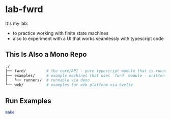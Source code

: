 # lab-fwrd

It's my lab:

- to practice working with finite state machines
- also to experiment with a UI that works seamlessly with typescript code

## This Is Also a Mono Repo

```bash
./
├── fwrd/         # the core/API - pure typescript module that is runnable via deno
├── examples/     # example machines that uses `fwrd` module - written for deno
│   └── runners/  # runnable via deno
└── web/          # examples for web platform via Svelte
```

## Run Examples

```bash
make
```
